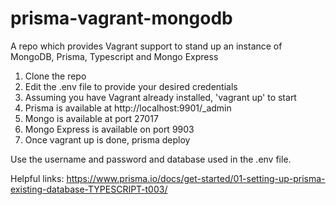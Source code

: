 # prisma-vagrant-mongodb
A repo which provides Vagrant support to stand up an instance of MongoDB, Prisma, Typescript and Mongo Express

1. Clone the repo
2. Edit the .env file to provide your desired credentials
3. Assuming you have Vagrant already installed, 'vagrant up' to start
4. Prisma is available at http://localhost:9901/_admin
5. Mongo is available at port 27017
6. Mongo Express is available on port 9903
7. Once vagrant up is done, prisma deploy

Use the username and password and database used in the .env file.

Helpful links:
https://www.prisma.io/docs/get-started/01-setting-up-prisma-existing-database-TYPESCRIPT-t003/






